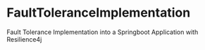 # FaultToleranceImplementation
Fault Tolerance Implementation into a Springboot Application with Resilience4j
